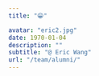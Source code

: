 ```yaml
---
title: "😁"

avatar: "eric2.jpg"
date: 1970-01-04
description: ""
subtitle: "@ Eric Wang"
url: "/team/alumni/"
---
```

